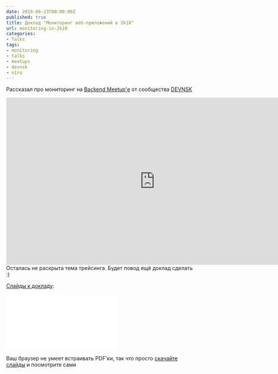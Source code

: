 ```yaml
---
date: 2018-06-23T00:00:00Z
published: true
title: Доклад "Мониторинг веб-приложений в 2k18"
url: monitoring-in-2k18
categories:
- Talks
tags:
- monitoring
- talks
- meetups
- devnsk
- n1ru
---
```


Рассказал про мониторинг на [Backend Meetup'е](https://www.meetup.com/DEVNSK/events/250538484/) от сообщества [DEVNSK](https://www.meetup.com/DEVNSK/)
<!--more-->
<iframe width="800" height="450" src="https://www.youtube.com/embed/pPaGO9n0_E8" frameborder="0" allow="autoplay; encrypted-media" allowfullscreen></iframe>

<br />
Осталась не раскрыта тема трейсинга. Будет повод ещё доклад сделать :)

[Слайды к докладу](/slides/monitoring-in-2k18.pdf):

<object data="/slides/monitoring-in-2k18.pdf" type="application/pdf" width="800px" height="510px">
    <embed src="/slides/monitoring-in-2k18.pdf" type="application/pdf">
        <p>Ваш браузер не умеет встраивать PDF'ки, так что просто <a href="/slides/monitoring-in-2k18.pdf">скачайте слайды</a> и посмотрите сами</p>
    </embed>
</object>
